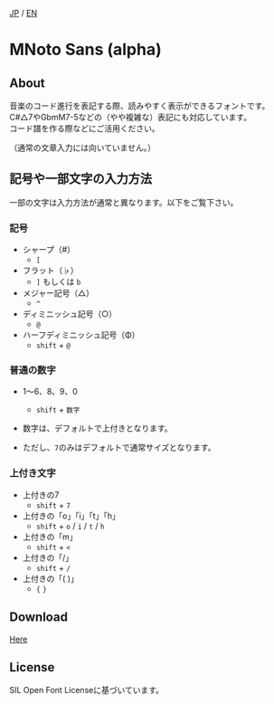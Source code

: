 [JP](README.md) / [EN](README-EN.md)

# MNoto Sans (alpha)

## About

音楽のコード進行を表記する際、読みやすく表示ができるフォントです。  
C#△7やGbmM7-5などの（やや複雑な）表記にも対応しています。  
コード譜を作る際などにご活用ください。

（通常の文章入力には向いていません。）

## 記号や一部文字の入力方法

一部の文字は入力方法が通常と異なります。以下をご覧下さい。

### 記号
* シャープ（#）
  - `[`
* フラット（♭）
  - `]` もしくは `b`
* メジャー記号（△）
  - `^`
* ディミニッシュ記号（○）
  - `@`
* ハーフディミニッシュ記号（Φ）
  - `shift` + `@`

### 普通の数字
* 1〜6、8、9、0
  - `shift` + `数字`

* 数字は、デフォルトで上付きとなります。
* ただし、`7`のみはデフォルトで通常サイズとなります。

### 上付き文字
* 上付きの7
  - `shift` + `7`
* 上付きの「o」「i」「t」「h」
  - `shift` + `o` / `i` / `t` / `h`
* 上付きの「m」
  - `shift` + `<`
* 上付きの「/」
  - `shift` + `/`
* 上付きの「( )」
  - `{` `}`

## Download

[Here](font)

## License

SIL Open Font Licenseに基づいています。
